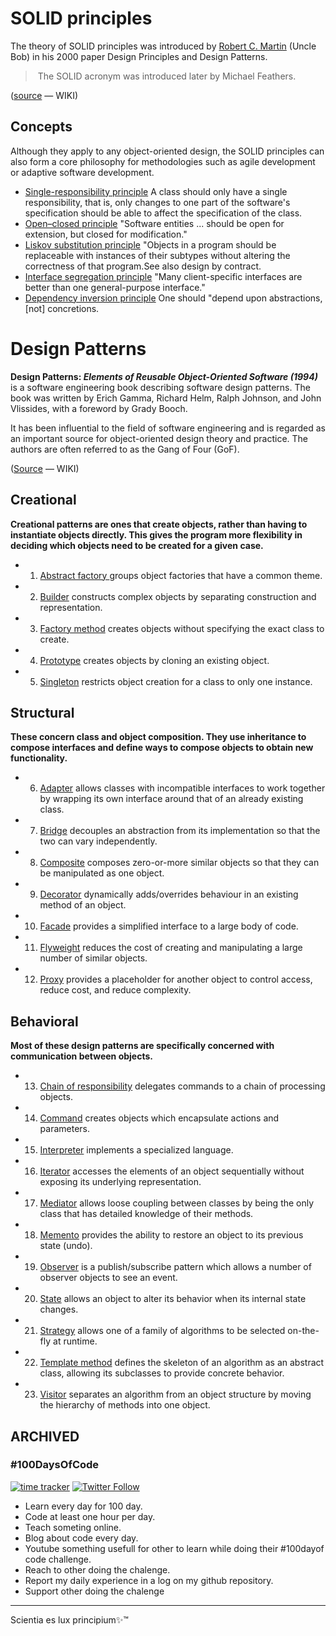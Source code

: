 # SOLID principles

The theory of SOLID principles was introduced by 
[Robert C. Martin](https://en.wikipedia.org/wiki/Robert_C._Martin) (Uncle Bob)
in his 2000 paper Design Principles and Design Patterns.

 > The SOLID acronym was introduced later by Michael Feathers.

([source](https://en.wikipedia.org/wiki/SOLID) ― WIKI)

## Concepts

Although they apply to any object-oriented design, the SOLID principles can 
also form a core philosophy for methodologies such as agile development or 
adaptive software development.

- [Single-responsibility principle](https://en.wikipedia.org/wiki/Single-responsibility_principle)
A class should only have a single responsibility, that is, only changes to one part of the software's specification should be able to affect the specification of the class.
 - [Open–closed principle](https://en.wikipedia.org/wiki/Open%E2%80%93closed_principle)
"Software entities ... should be open for extension, but closed for modification."
 - [Liskov substitution principle](https://en.wikipedia.org/wiki/Liskov_substitution_principle)
"Objects in a program should be replaceable with instances of their subtypes without altering the correctness of that program.See also design by contract.
 - [Interface segregation principle](https://en.wikipedia.org/wiki/Interface_segregation_principle)
"Many client-specific interfaces are better than one general-purpose interface."
 - [Dependency inversion principle](https://en.wikipedia.org/wiki/Dependency_inversion_principle)
One should "depend upon abstractions, [not] concretions.

# Design Patterns

**Design Patterns: *Elements of Reusable Object-Oriented Software (1994)*** is a software engineering book describing software design patterns. The book was written by Erich Gamma, Richard Helm, Ralph Johnson, and John Vlissides, with a foreword by Grady Booch.

It has been influential to the field of software engineering and is regarded as an important source for object-oriented design theory and practice. The authors are often referred to as the Gang of Four (GoF).

([Source](https://en.wikipedia.org/wiki/Design_Patterns) ― WIKI)

## Creational

**Creational patterns are ones that create objects, rather than having to
instantiate objects directly. This gives the program more flexibility in
deciding which objects need to be created for a given case.**

 - 01. [Abstract factory ](https://en.wikipedia.org/wiki/Abstract_factory_pattern) groups object factories that have a common theme.
 - 02. [Builder](https://en.wikipedia.org/wiki/Builder_pattern) constructs complex objects by separating construction and
       representation.
 - 03. [Factory method](https://en.wikipedia.org/wiki/Factory_method_pattern) creates objects without specifying the exact class
       to create.
 - 04. [Prototype](https://en.wikipedia.org/wiki/Prototype_pattern) creates objects by cloning an existing object.
 - 05. [Singleton](https://en.wikipedia.org/wiki/Singleton_pattern) restricts object creation for a class to only one instance.

## Structural

**These concern class and object composition. They use inheritance to compose
interfaces and define ways to compose objects to obtain new functionality.**

 - 06. [Adapter](https://en.wikipedia.org/wiki/Adapter_pattern) allows classes with incompatible interfaces to work together by
      wrapping its own interface around that of an already existing class.
 - 07. [Bridge](https://en.wikipedia.org/wiki/Bridge_pattern) decouples an abstraction from its implementation so that the two
       can vary independently.
 - 08. [Composite](https://en.wikipedia.org/wiki/Composite_pattern) composes zero-or-more similar objects so that they can be
       manipulated as one object.
 - 09. [Decorator](https://en.wikipedia.org/wiki/Decorator_pattern) dynamically adds/overrides behaviour in an existing method of
       an object.
 - 10. [Facade](https://en.wikipedia.org/wiki/Facade_pattern) provides a simplified interface to a large body of code.
 - 11. [Flyweight](https://en.wikipedia.org/wiki/Flyweight_pattern) reduces the cost of creating and manipulating a large number
       of similar objects.
 - 12. [Proxy](https://en.wikipedia.org/wiki/Proxy_pattern) provides a placeholder for another object to control access,
       reduce cost, and reduce complexity.

## Behavioral

**Most of these design patterns are specifically concerned with communication
between objects.**

 - 13. [Chain of responsibility](https://en.wikipedia.org/wiki/Chain-of-responsibility_pattern) delegates commands to a chain of processing
       objects.
 - 14. [Command](https://en.wikipedia.org/wiki/Command_pattern) creates objects which encapsulate actions and parameters.
 - 15. [Interpreter](https://en.wikipedia.org/wiki/Interpreter_pattern) implements a specialized language.
 - 16. [Iterator](https://en.wikipedia.org/wiki/Iterator_pattern) accesses the elements of an object sequentially without
       exposing its underlying representation.
 - 17. [Mediator](https://en.wikipedia.org/wiki/Mediator_pattern) allows loose coupling between classes by being the only class
       that has detailed knowledge of their methods.
 - 18. [Memento](https://en.wikipedia.org/wiki/Memento_pattern) provides the ability to restore an object to its previous state
       (undo).
 - 19. [Observer](https://en.wikipedia.org/wiki/Observer_pattern) is a publish/subscribe pattern which allows a number of
       observer objects to see an event.
 - 20. [State](https://en.wikipedia.org/wiki/State_pattern) allows an object to alter its behavior when its internal
       state changes.
 - 21. [Strategy](https://en.wikipedia.org/wiki/Strategy_pattern) allows one of a family of algorithms to be selected
       on-the-fly at runtime.
 - 22. [Template method](https://en.wikipedia.org/wiki/Template_method_pattern) defines the skeleton of an algorithm as an abstract
       class, allowing its subclasses to provide concrete behavior.
 - 23. [Visitor](https://en.wikipedia.org/wiki/Visitor_pattern) separates an algorithm from an object structure by moving
       the hierarchy of methods into one object.


## ARCHIVED

###  \#100DaysOfCode

[![time tracker](https://wakatime.com/badge/github/Luxcium/100DaysOfCode.svg)](https://wakatime.com/badge/github/Luxcium/100DaysOfCode) [![Twitter Follow](https://img.shields.io/twitter/follow/Luxcium?label=Follow%20me&style=social)](https://twitter.com/Luxcium?ref_src=github001)


- Learn every day for 100 day.
- Code at least one hour per day.
- Teach someting online.
- Blog about code every day.
- Youtube something usefull for other to learn while doing their #100dayof code challenge.
- Reach to other doing the chalenge.
- Report my daily experience in a log on my github repository.
- Support other doing the chalenge

----
Scientia es lux principium✨™
